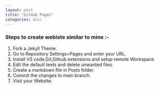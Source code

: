 ```yaml
---
layout: post
title: "GitHub Pages"
categories: misc
---
```


### **Steps to create webiste similar to mine :-**

1. Fork a Jekyll Theme.
2. Go to Repository Settings>Pages and enter your URL.
3. Install VS code,Git,Github extensions and setup remote Workspace.
4. Edit the default texts and delete unwanted files.
5. Create a markdown file in Posts folder.
6. Commit the changes to main branch.
7. Visit your Website.
